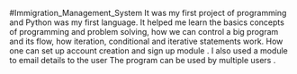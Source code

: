 #Immigration_Management_System
It was my first project of programming and Python was my first language. It helped me learn the basics concepts of programming and problem solving, how we can control a big program and its flow, how iteration, conditional and iterative statements work. How one can set up account creation and sign up module . I also used a module to email details to the user 
The program can be used by multiple users .

